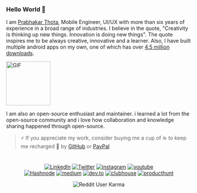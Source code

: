 ### Hello World 👋

I am [Prabhakar Thota](https://www.myinnos.in/ "MyInnos"), Mobile Engineer, UI/UX with more than six years of experience in a broad range of industries. I believe in the quote, "Creativity is thinking up new things. Innovation is doing new things". The quote inspires me to be always creative, innovative and a learner. Also, I have built multiple android apps on my own, one of which has over [4.5 million downloads](https://play.google.com/store/apps/dev?id=7130452962130649213 "4.5 million").

<img alt="GIF" height= 120 src="https://i.postimg.cc/v82qzLf7/dev-designer.gif" />

I am also an open-source enthusiast and maintainer. i learned a lot from the open-source community and i love how collaboration and knowledge sharing happened through open-source.

>⚡ If you appreciate my work, consider buying me a cup of :coffee: to keep me recharged :metal: by [GitHub](https://github.com/sponsors/myinnos) or [PayPal](https://www.paypal.me/fansfolio)

<!--- [![ReadMe Card](https://github-readme-stats.vercel.app/api/pin/?username=myinnos&repo=AppFontChanger)](https://github.com/myinnos/AppFontChanger) [![ReadMe Card](https://github-readme-stats.vercel.app/api/pin/?username=myinnos&repo=AppIconNameChanger)](https://github.com/myinnos/AppIconNameChanger) -->


#

<p align="center">
    <a href="https://www.linkedin.com/in/prabhakarthota" target="_blank"><img alt="LinkedIn" src="https://img.shields.io/badge/-LinkedIn-0077B5?style=flat-square&logo=Linkedin&logoColor=white"></a>
    <a href="https://twitter.com/myinnos" target="_blank"><img alt="Twitter" src="https://img.shields.io/badge/-Twitter-1DA1F2?style=flat-square&logo=Twitter&logoColor=white"></a>
   <a href="https://www.instagram.com/prabhakar_t_/" target="_blank"><img alt="instagram" src="https://img.shields.io/badge/-instagram-833AB4?style=flat-square&logo=instagram&logoColor=white"></a>
   <a href="https://www.youtube.com/myinnos" target="_blank"><img alt="youtube" src="https://img.shields.io/badge/-youtube-FF0000?style=flat-square&logo=youtube&logoColor=white"></a>
  <br>
    <a href="https://prabhakarthota.dev/" target="_blank"><img alt="Hashnode" src="https://img.shields.io/badge/-Hashnode-2962FF?style=flat-square&logo=Hashnode&logoColor=white"></a>
    <a href="https://myinnos.medium.com/" target="_blank"><img alt="medium" src="https://img.shields.io/badge/-medium-03a57a?style=flat-square&logo=medium&logoColor=white"></a>
   <a href="https://dev.to/myinnos/" target="_blank"><img alt="dev.to" src="https://img.shields.io/badge/-dev.to-0A0A0A?style=flat-square&logo=dev.to&logoColor=white"></a>
    <a href="https://clubhouse.com/@prabhakar_thota" target="_blank"><img alt="clubhouse" src="https://img.shields.io/badge/-clubhouse-528c41?style=flat-square&logo=clubhouse&logoColor=white"></a>
  <a href="https://www.producthunt.com/@myinnos" target="_blank"><img alt="producthunt" src="https://img.shields.io/badge/-producthunt-da552f?style=flat-square&logo=producthunt&logoColor=white"></a>
</p>


<div align="center">

  ![Reddit User Karma](https://img.shields.io/reddit/user-karma/combined/myinnos?style=for-the-badge)

</div>
